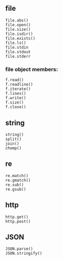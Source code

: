 ## file

    file.abs()
    file.open()
    file.size()
    file.isdir()
    file.exists()
    file.ls()
    file.stdin
    file.stdout
    file.stderr

### file object members:

    f.read()
    f.readline()
    f.iterate()
    f.lines()
    f.write()
    f.size()
    f.close()

## string

    string()
    split()
    join()
    chomp()

## re

    re.match()
    re.gmatch()
    re.sub()
    re.gsub()

## http

    http.get()
    http.post()

## JSON

    JSON.parse()
    JSON.stringify()
